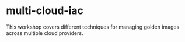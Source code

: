 # multi-cloud-iac
This workshop covers different techniques for managing golden images across multiple cloud providers.
